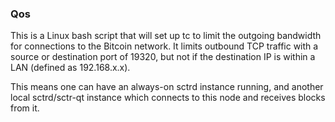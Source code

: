 ### Qos ###

This is a Linux bash script that will set up tc to limit the outgoing bandwidth for connections to the Bitcoin network. It limits outbound TCP traffic with a source or destination port of 19320, but not if the destination IP is within a LAN (defined as 192.168.x.x).

This means one can have an always-on sctrd instance running, and another local sctrd/sctr-qt instance which connects to this node and receives blocks from it.

